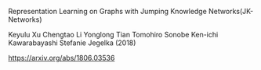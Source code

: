 Representation Learning on Graphs with Jumping Knowledge Networks(JK-Networks)

Keyulu Xu   Chengtao Li   Yonglong Tian   Tomohiro Sonobe  Ken-ichi Kawarabayashi    Stefanie Jegelka
(2018)

https://arxiv.org/abs/1806.03536
